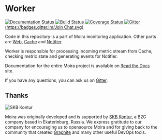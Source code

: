 # Worker

[![Documentation Status](https://readthedocs.org/projects/moira/badge/?version=latest)](http://moira.readthedocs.org/en/latest/?badge=latest) [![Build Status](https://travis-ci.org/moira-alert/worker.svg?branch=master)](https://travis-ci.org/moira-alert/worker) [![Coverage Status](https://coveralls.io/repos/moira-alert/worker/badge.svg?branch=master&service=github)](https://coveralls.io/github/moira-alert/worker?branch=master) [![Gitter](https://badges.gitter.im/Join Chat.svg)](https://gitter.im/moira-alert/moira?utm_source=badge&utm_medium=badge&utm_campaign=badge)


Code in this repository is a part of Moira monitoring application. Other parts are [Web][web], [Cache][cache] and [Notifier][notifier].

Worker is responsible for processing incoming metric stream from Cache, checking metric state and generating events for Notifier.

Documentation for the entire Moira project is available on [Read the Docs][readthedocs] site.

If you have any questions, you can ask us on [Gitter][gitter].

## Thanks

![SKB Kontur](https://kontur.ru/theme/ver-1652188951/common/images/logo_english.png)

Moira was originally developed and is supported by [SKB Kontur][kontur], a B2G company based in Ekaterinburg, Russia. We express gratitude to our company for encouraging us to opensource Moira and for giving back to the community that created [Graphite][graphite] and many other useful DevOps tools.


[web]: https://github.com/moira-alert/web
[cache]: https://github.com/moira-alert/cache
[notifier]: https://github.com/moira-alert/notifier
[readthedocs]: http://moira.readthedocs.org
[gitter]: https://gitter.im/moira-alert/moira
[kontur]: https://kontur.ru/eng/about
[graphite]: http://graphite.readthedocs.org
